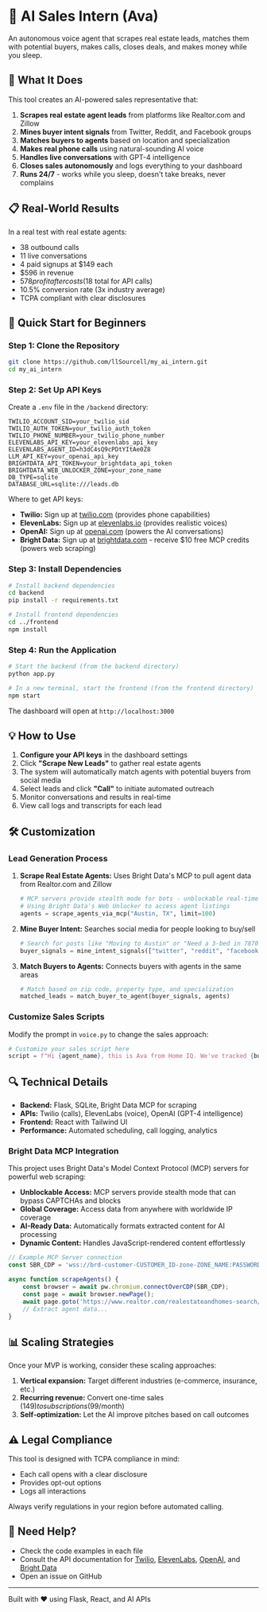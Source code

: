 # 🤖 AI Sales Intern (Ava)

An autonomous voice agent that scrapes real estate leads, matches them with potential buyers, makes calls, closes deals, and makes money while you sleep.

## 🌟 What It Does

This tool creates an AI-powered sales representative that:

1. **Scrapes real estate agent leads** from platforms like Realtor.com and Zillow
2. **Mines buyer intent signals** from Twitter, Reddit, and Facebook groups
3. **Matches buyers to agents** based on location and specialization
4. **Makes real phone calls** using natural-sounding AI voice
5. **Handles live conversations** with GPT-4 intelligence
6. **Closes sales autonomously** and logs everything to your dashboard
7. **Runs 24/7** - works while you sleep, doesn't take breaks, never complains

## 📋 Real-World Results

In a real test with real estate agents:
- 38 outbound calls
- 11 live conversations  
- 4 paid signups at $149 each
- $596 in revenue
- $578 profit after costs ($18 total for API calls)
- 10.5% conversion rate (3x industry average)
- TCPA compliant with clear disclosures

## 🚀 Quick Start for Beginners

### Step 1: Clone the Repository
```bash
git clone https://github.com/llSourcell/my_ai_intern.git
cd my_ai_intern
```

### Step 2: Set Up API Keys
Create a `.env` file in the `/backend` directory:

```
TWILIO_ACCOUNT_SID=your_twilio_sid
TWILIO_AUTH_TOKEN=your_twilio_auth_token
TWILIO_PHONE_NUMBER=your_twilio_phone_number
ELEVENLABS_API_KEY=your_elevenlabs_api_key
ELEVENLABS_AGENT_ID=h3dC4sQ9cPDtYItAe0Z8
LLM_API_KEY=your_openai_api_key
BRIGHTDATA_API_TOKEN=your_brightdata_api_token
BRIGHTDATA_WEB_UNLOCKER_ZONE=your_zone_name
DB_TYPE=sqlite
DATABASE_URL=sqlite:///leads.db
```

Where to get API keys:
- **Twilio:** Sign up at [twilio.com](https://www.twilio.com) (provides phone capabilities)
- **ElevenLabs:** Sign up at [elevenlabs.io](https://elevenlabs.io) (provides realistic voices)
- **OpenAI:** Sign up at [openai.com](https://openai.com) (powers the AI conversations)
- **Bright Data:** Sign up at [brightdata.com](https://brightdata.com) - receive $10 free MCP credits (powers web scraping)

### Step 3: Install Dependencies

```bash
# Install backend dependencies
cd backend
pip install -r requirements.txt

# Install frontend dependencies
cd ../frontend
npm install
```

### Step 4: Run the Application

```bash
# Start the backend (from the backend directory)
python app.py

# In a new terminal, start the frontend (from the frontend directory)
npm start
```

The dashboard will open at `http://localhost:3000`

## 💡 How to Use

1. **Configure your API keys** in the dashboard settings
2. Click **"Scrape New Leads"** to gather real estate agents
3. The system will automatically match agents with potential buyers from social media
4. Select leads and click **"Call"** to initiate automated outreach
5. Monitor conversations and results in real-time
6. View call logs and transcripts for each lead

## 🛠️ Customization

### Lead Generation Process

1. **Scrape Real Estate Agents:** Uses Bright Data's MCP to pull agent data from Realtor.com and Zillow
   ```python
   # MCP servers provide stealth mode for bots - unblockable real-time web access
   # Using Bright Data's Web Unlocker to access agent listings
   agents = scrape_agents_via_mcp("Austin, TX", limit=100)
   ```

2. **Mine Buyer Intent:** Searches social media for people looking to buy/sell
   ```python
   # Search for posts like "Moving to Austin" or "Need a 3-bed in 78704"
   buyer_signals = mine_intent_signals(["twitter", "reddit", "facebook_groups"])
   ```

3. **Match Buyers to Agents:** Connects buyers with agents in the same areas
   ```python
   # Match based on zip code, property type, and specialization
   matched_leads = match_buyer_to_agent(buyer_signals, agents)
   ```

### Customize Sales Scripts

Modify the prompt in `voice.py` to change the sales approach:

```python
# Customize your sales script here
script = f"Hi {agent_name}, this is Ava from Home IQ. We've tracked {buyer_count} qualified buyers searching in {zip_code} right now. Would you like a list?"
```

## 🔍 Technical Details

- **Backend:** Flask, SQLite, Bright Data MCP for scraping
- **APIs:** Twilio (calls), ElevenLabs (voice), OpenAI (GPT-4 intelligence)
- **Frontend:** React with Tailwind UI
- **Performance:** Automated scheduling, call logging, analytics

### Bright Data MCP Integration

This project uses Bright Data's Model Context Protocol (MCP) servers for powerful web scraping:

- **Unblockable Access:** MCP servers provide stealth mode that can bypass CAPTCHAs and blocks
- **Global Coverage:** Access data from anywhere with worldwide IP coverage
- **AI-Ready Data:** Automatically formats extracted content for AI processing
- **Dynamic Content:** Handles JavaScript-rendered content effortlessly

```javascript
// Example MCP Server connection
const SBR_CDP = 'wss://brd-customer-CUSTOMER_ID-zone-ZONE_NAME:PASSWORD@brd.superproxy.io:9222';

async function scrapeAgents() {
    const browser = await pw.chromium.connectOverCDP(SBR_CDP);
    const page = await browser.newPage();
    await page.goto('https://www.realtor.com/realestateandhomes-search/Austin_TX/pg-1');
    // Extract agent data...
}
```

## 📊 Scaling Strategies

Once your MVP is working, consider these scaling approaches:

1. **Vertical expansion:** Target different industries (e-commerce, insurance, etc.)
2. **Recurring revenue:** Convert one-time sales ($149) to subscriptions ($99/month)
3. **Self-optimization:** Let the AI improve pitches based on call outcomes

## ⚠️ Legal Compliance

This tool is designed with TCPA compliance in mind:
- Each call opens with a clear disclosure
- Provides opt-out options
- Logs all interactions

Always verify regulations in your region before automated calling.

## 🤝 Need Help?

- Check the code examples in each file
- Consult the API documentation for [Twilio](https://www.twilio.com/docs), [ElevenLabs](https://docs.elevenlabs.io/), [OpenAI](https://platform.openai.com/docs), and [Bright Data](https://brightdata.com/docs)
- Open an issue on GitHub

---

Built with ❤️ using Flask, React, and AI APIs
